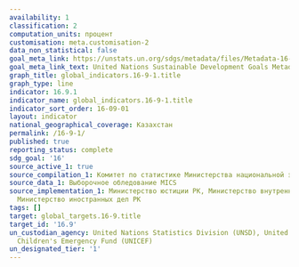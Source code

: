 ```yaml
---
availability: 1
classification: 2
computation_units: процент
customisation: meta.customisation-2
data_non_statistical: false
goal_meta_link: https://unstats.un.org/sdgs/metadata/files/Metadata-16-09-01.pdf
goal_meta_link_text: United Nations Sustainable Development Goals Metadata (pdf 1361kB)
graph_title: global_indicators.16-9-1.title
graph_type: line
indicator: 16.9.1
indicator_name: global_indicators.16-9-1.title
indicator_sort_order: 16-09-01
layout: indicator
national_geographical_coverage: Казахстан
permalink: /16-9-1/
published: true
reporting_status: complete
sdg_goal: '16'
source_active_1: true
source_compilation_1: Комитет по статистике Министерства национальной экономики РК
source_data_1: Выборочное обледование MICS
source_implementation_1: Министерство юстиции РК, Министерство внутренних дел РК,
  Министерство иностранных дел РК
tags: []
target: global_targets.16-9.title
target_id: '16.9'
un_custodian_agency: United Nations Statistics Division (UNSD), United Nations International
  Children's Emergency Fund (UNICEF)
un_designated_tier: '1'
---
```

